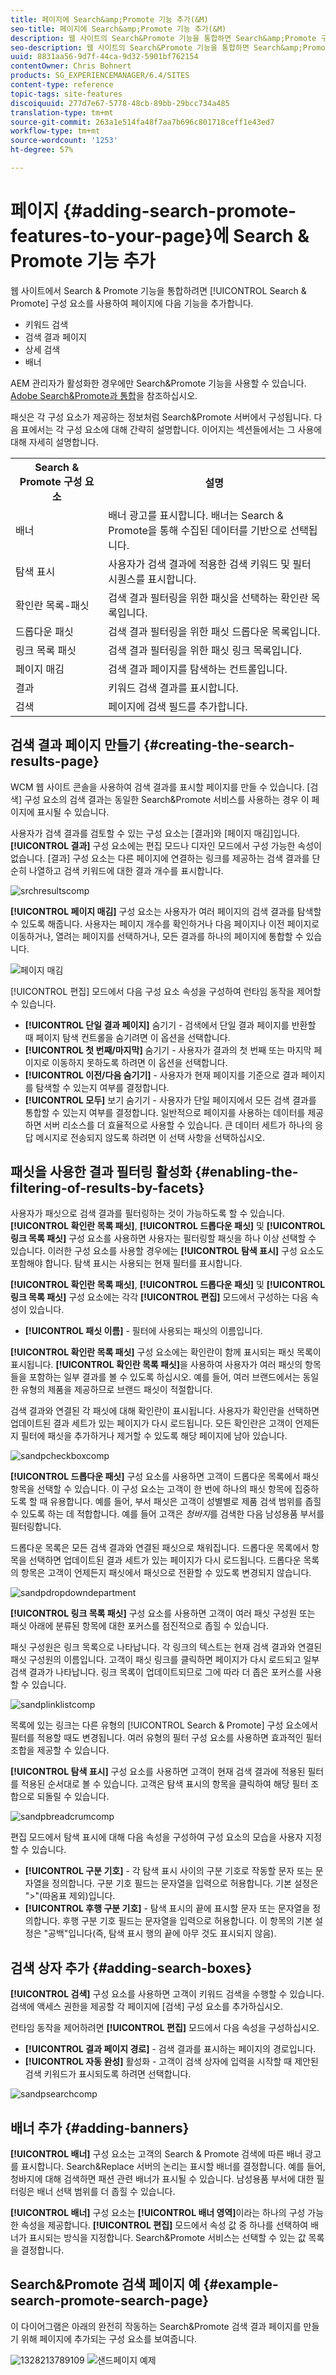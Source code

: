 ```yaml
---
title: 페이지에 Search&amp;Promote 기능 추가(&M)
seo-title: 페이지에 Search&amp;Promote 기능 추가(&M)
description: 웹 사이트의 Search&Promote 기능을 통합하면 Search&amp;Promote 구성 요소를 사용하여 키워드 검색, 검색 결과 페이지 검색 개선 및 배너와 같은 기능을 페이지에 추가할 수 있습니다.
seo-description: 웹 사이트의 Search&Promote 기능을 통합하면 Search&amp;Promote 구성 요소를 사용하여 키워드 검색, 검색 결과 페이지 검색 개선 및 배너와 같은 기능을 페이지에 추가할 수 있습니다.
uuid: 8831aa56-9d7f-44ca-9d32-5901bf762154
contentOwner: Chris Bohnert
products: SG_EXPERIENCEMANAGER/6.4/SITES
content-type: reference
topic-tags: site-features
discoiquuid: 277d7e67-5778-48cb-89bb-29bcc734a485
translation-type: tm+mt
source-git-commit: 263a1e514fa48f7aa7b696c801718ceff1e43ed7
workflow-type: tm+mt
source-wordcount: '1253'
ht-degree: 57%

---
```



# 페이지 {#adding-search-promote-features-to-your-page}에 Search &amp; Promote 기능 추가

웹 사이트에서 Search &amp; Promote 기능을 통합하려면 [!UICONTROL Search &amp; Promote] 구성 요소를 사용하여 페이지에 다음 기능을 추가합니다.

* 키워드 검색
* 검색 결과 페이지
* 상세 검색
* 배너

AEM 관리자가 활성화한 경우에만 Search&amp;Promote 기능을 사용할 수 있습니다. [Adobe Search&amp;Promote과 통합](/help/sites-administering/search-and-promote.md)을 참조하십시오.

패싯은 각 구성 요소가 제공하는 정보처럼 Search&amp;Promote 서버에서 구성됩니다. 다음 표에서는 각 구성 요소에 대해 간략히 설명합니다. 이어지는 섹션들에서는 그 사용에 대해 자세히 설명합니다.

<table> 
 <tbody> 
  <tr> 
   <th>Search &amp; Promote 구성 요소</th> 
   <th>설명</th> 
  </tr> 
  <tr> 
   <td>배너</td> 
   <td>배너 광고를 표시합니다. 배너는 Search &amp; Promote을 통해 수집된 데이터를 기반으로 선택됩니다.<br /> </td> 
  </tr> 
  <tr> 
   <td>탐색 표시</td> 
   <td>사용자가 검색 결과에 적용한 검색 키워드 및 필터 시퀀스를 표시합니다.</td> 
  </tr> 
  <tr> 
   <td>확인란 목록-패싯</td> 
   <td>검색 결과 필터링을 위한 패싯을 선택하는 확인란 목록입니다.</td> 
  </tr> 
  <tr> 
   <td>드롭다운 패싯</td> 
   <td>검색 결과 필터링을 위한 패싯 드롭다운 목록입니다.</td> 
  </tr> 
  <tr> 
   <td>링크 목록 패싯</td> 
   <td>검색 결과 필터링을 위한 패싯 링크 목록입니다.</td> 
  </tr> 
  <tr> 
   <td>페이지 매김</td> 
   <td>검색 결과 페이지를 탐색하는 컨트롤입니다.</td> 
  </tr> 
  <tr> 
   <td>결과</td> 
   <td>키워드 검색 결과를 표시합니다.</td> 
  </tr> 
  <tr> 
   <td>검색</td> 
   <td>페이지에 검색 필드를 추가합니다.</td> 
  </tr> 
 </tbody> 
</table>

## 검색 결과 페이지 만들기 {#creating-the-search-results-page}

WCM 웹 사이트 콘솔을 사용하여 검색 결과를 표시할 페이지를 만들 수 있습니다. [검색] 구성 요소의 검색 결과는 동일한 Search&amp;Promote 서비스를 사용하는 경우 이 페이지에 표시될 수 있습니다.

사용자가 검색 결과를 검토할 수 있는 구성 요소는 [결과]와 [페이지 매김]입니다. **[!UICONTROL 결과]** 구성 요소에는 편집 모드나 디자인 모드에서 구성 가능한 속성이 없습니다.  [결과] 구성 요소는 다른 페이지에 연결하는 링크를 제공하는 검색 결과를 단순히 나열하고 검색 키워드에 대한 결과 개수를 표시합니다.

![srchresultscomp](assets/srchresultscomp.png)

**[!UICONTROL 페이지 매김]** 구성 요소는 사용자가 여러 페이지의 검색 결과를 탐색할 수 있도록 해줍니다. 사용자는 페이지 개수를 확인하거나 다음 페이지나 이전 페이지로 이동하거나, 열려는 페이지를 선택하거나, 모든 결과를 하나의 페이지에 통합할 수 있습니다.

![페이지 매김](assets/srchpagination.png)

[!UICONTROL 편집] 모드에서 다음 구성 요소 속성을 구성하여 런타임 동작을 제어할 수 있습니다.

* **[!UICONTROL 단일 결과 페이지]**  숨기기 - 검색에서 단일 결과 페이지를 반환할 때 페이지 탐색 컨트롤을 숨기려면 이 옵션을 선택합니다.
* **[!UICONTROL 첫 번째/마지막]**  숨기기 - 사용자가 결과의 첫 번째 또는 마지막 페이지로 이동하지 못하도록 하려면 이 옵션을 선택합니다.
* **[!UICONTROL 이전/다음 숨기기]**  - 사용자가 현재 페이지를 기준으로 결과 페이지를 탐색할 수 있는지 여부를 결정합니다.
* **[!UICONTROL 모두]**  보기 숨기기 - 사용자가 단일 페이지에서 모든 검색 결과를 통합할 수 있는지 여부를 결정합니다. 일반적으로 페이지를 사용하는 데이터를 제공하면 서버 리소스를 더 효율적으로 사용할 수 있습니다. 큰 데이터 세트가 하나의 응답 메시지로 전송되지 않도록 하려면 이 선택 사항을 선택하십시오.

## 패싯을 사용한 결과 필터링 활성화 {#enabling-the-filtering-of-results-by-facets}

사용자가 패싯으로 검색 결과를 필터링하는 것이 가능하도록 할 수 있습니다. **[!UICONTROL 확인란 목록 패싯]**, **[!UICONTROL 드롭다운 패싯]** 및 **[!UICONTROL 링크 목록 패싯]** 구성 요소를 사용하면 사용자는 필터링할 패싯을 하나 이상 선택할 수 있습니다. 이러한 구성 요소를 사용할 경우에는 **[!UICONTROL 탐색 표시]** 구성 요소도 포함해야 합니다. 탐색 표시는 사용되는 현재 필터를 표시합니다.

**[!UICONTROL 확인란 목록 패싯]**, **[!UICONTROL 드롭다운 패싯]** 및 **[!UICONTROL 링크 목록 패싯]** 구성 요소에는 각각 **[!UICONTROL 편집]** 모드에서 구성하는 다음 속성이 있습니다.

* **[!UICONTROL 패싯 이름]**  - 필터에 사용되는 패싯의 이름입니다.

**[!UICONTROL 확인란 목록 패싯]** 구성 요소에는 확인란이 함께 표시되는 패싯 목록이 표시됩니다. **[!UICONTROL 확인란 목록 패싯]**&#x200B;을 사용하여 사용자가 여러 패싯의 항목들을 포함하는 일부 결과를 볼 수 있도록 하십시오. 예를 들어, 여러 브랜드에서는 동일한 유형의 제품을 제공하므로 브랜드 패싯이 적절합니다.

검색 결과와 연결된 각 패싯에 대해 확인란이 표시됩니다. 사용자가 확인란을 선택하면 업데이트된 결과 세트가 있는 페이지가 다시 로드됩니다. 모든 확인란은 고객이 언제든지 필터에 패싯을 추가하거나 제거할 수 있도록 해당 페이지에 남아 있습니다.

![sandpcheckboxcomp](assets/sandpcheckboxcomp.png)

**[!UICONTROL 드롭다운 패싯]** 구성 요소를 사용하면 고객이 드롭다운 목록에서 패싯 항목을 선택할 수 있습니다. 이 구성 요소는 고객이 한 번에 하나의 패싯 항목에 집중하도록 할 때 유용합니다. 예를 들어, 부서 패싯은 고객이 성별별로 제품 검색 범위를 좁힐 수 있도록 하는 데 적합합니다. 예를 들어 고객은 *청바지*&#x200B;를 검색한 다음 남성용품 부서를 필터링합니다.

드롭다운 목록은 모든 검색 결과와 연결된 패싯으로 채워집니다. 드롭다운 목록에서 항목을 선택하면 업데이트된 결과 세트가 있는 페이지가 다시 로드됩니다. 드롭다운 목록의 항목은 고객이 언제든지 패싯에서 패싯으로 전환할 수 있도록 변경되지 않습니다.

![sandpdropdowndepartment](assets/sandpdropdowndepartment.png)

**[!UICONTROL 링크 목록 패싯]** 구성 요소를 사용하면 고객이 여러 패싯 구성원 또는 패싯 아래에 분류된 항목에 대한 포커스를 점진적으로 좁힐 수 있습니다.

패싯 구성원은 링크 목록으로 나타납니다. 각 링크의 텍스트는 현재 검색 결과와 연결된 패싯 구성원의 이름입니다. 고객이 패싯 링크를 클릭하면 페이지가 다시 로드되고 일부 검색 결과가 나타납니다. 링크 목록이 업데이트되므로 그에 따라 더 좁은 포커스를 사용할 수 있습니다.

![sandplinklistcomp](assets/sandplinklistcomp.png)

목록에 있는 링크는 다른 유형의 [!UICONTROL Search &amp; Promote] 구성 요소에서 필터를 적용할 때도 변경됩니다. 여러 유형의 필터 구성 요소를 사용하면 효과적인 필터 조합을 제공할 수 있습니다.

**[!UICONTROL 탐색 표시]** 구성 요소를 사용하면 고객이 현재 검색 결과에 적용된 필터를 적용된 순서대로 볼 수 있습니다. 고객은 탐색 표시의 항목을 클릭하여 해당 필터 조합으로 되돌릴 수 있습니다.

![sandpbreadcrumcomp](assets/sandpbreadcrumbcomp.png)

편집 모드에서 탐색 표시에 대해 다음 속성을 구성하여 구성 요소의 모습을 사용자 지정할 수 있습니다.

* **[!UICONTROL 구분 기호]**  - 각 탐색 표시 사이의 구분 기호로 작동할 문자 또는 문자열을 정의합니다. 구분 기호 필드는 문자열을 입력으로 허용합니다. 기본 설정은 &quot;>&quot;(따옴표 제외)입니다.
* **[!UICONTROL 후행 구분 기호]**  - 탐색 표시의 끝에 표시할 문자 또는 문자열을 정의합니다. 후행 구분 기호 필드는 문자열을 입력으로 허용합니다. 이 항목의 기본 설정은 &quot;공백&quot;입니다(즉, 탐색 표시 행의 끝에 아무 것도 표시되지 않음).

## 검색 상자 추가 {#adding-search-boxes}

**[!UICONTROL 검색]** 구성 요소를 사용하면 고객이 키워드 검색을 수행할 수 있습니다. 검색에 액세스 권한을 제공할 각 페이지에 [검색] 구성 요소를 추가하십시오.

런타임 동작을 제어하려면 **[!UICONTROL 편집]** 모드에서 다음 속성을 구성하십시오.

* **[!UICONTROL 결과 페이지 경로]**  - 검색 결과를 표시하는 페이지의 경로입니다.
* **[!UICONTROL 자동 완성]**  활성화 - 고객이 검색 상자에 입력을 시작할 때 제안된 검색 키워드가 표시되도록 하려면 선택합니다.

![sandpsearchcomp](assets/sandpsearchcomp.png)

## 배너 추가 {#adding-banners}

**[!UICONTROL 배너]** 구성 요소는 고객의 Search &amp; Promote 검색에 따른 배너 광고를 표시합니다. Search&amp;Replace 서버의 논리는 표시할 배너를 결정합니다. 예를 들어, 청바지에 대해 검색하면 패션 관련 배너가 표시될 수 있습니다. 남성용품 부서에 대한 필터링은 배너 선택 범위를 더 좁힐 수 있습니다.

**[!UICONTROL 배너]** 구성 요소는 **[!UICONTROL 배너 영역]**&#x200B;이라는 하나의 구성 가능한 속성을 제공합니다. **[!UICONTROL 편집]** 모드에서 속성 값 중 하나를 선택하여 배너가 표시되는 방식을 지정합니다. Search&amp;Promote 서비스는 선택할 수 있는 값 목록을 결정합니다.

## Search&amp;Promote 검색 페이지 예 {#example-search-promote-search-page}

이 다이어그램은 아래의 완전히 작동하는 Search&amp;Promote 검색 결과 페이지를 만들기 위해 페이지에 추가되는 구성 요소를 보여줍니다.

![1328213789109](assets/1328213789109.png) ![샌드페이지 예제](assets/sandppageexample.png)

